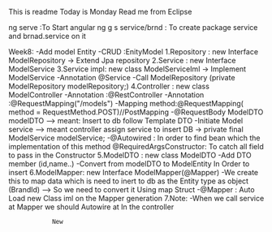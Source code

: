 This is readme
Today is Monday
Read me from Eclipse


ng serve :To Start angular
ng g s service/brnd : To create package service and brnad.service on it 

Week8: 
	-Add model Entity
		-CRUD :EnityModel 
			1.Repository : new Interface ModelRepository -> Extend Jpa repository
			2.Service : new Interface ModelService
			3.Service impl: new class ModelServiceIml -> Implement ModelService
				-Annotation @Service 
				-Call ModelRepository (private ModelRepository modelRepository;)
			4.Controller : new class ModelController
				-Annotation :@RestController
				-Annotation :@RequestMapping("/models")
				-Mapping method:@RequestMapping( method = RequestMethod.POST)//PostMapping
				-@RequestBody ModelDTO modelDTO --> meant: Insert to db follow Template DTO
				-Initiate Model service --> meant controller assign service to insert DB 
					->	private final ModelService modelService;
				-@Autowired : In order to find bean which the implementation of this method
				@RequiredArgsConstructor: To catch all field to pass in the Constructor 
			5.ModelDTO : new class ModelDTO 
				-Add DTO member (id,name..)
				-Convert from modelDTO to ModelEntity In Order to insert 
			6.ModelMapper: new Interface ModelMapper(@Mapper)
				-We create this to map data which is need to inert to db as the Entity type 
				as object (BrandId) --> So we need to convert it Using map Struct
				-@Mapper : Auto Load new Class iml on the Mapper generation 
			7.Note:
				-When we call service at Mapper we should Autowire at In the controller
				
				New
				
			
